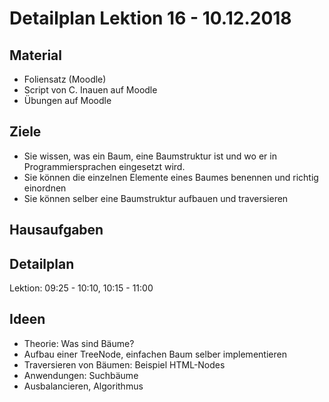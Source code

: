 Detailplan Lektion 16 - 10.12.2018
===========================================

Material
--------

* Foliensatz (Moodle)
* Script von C. Inauen auf Moodle
* Übungen auf Moodle

Ziele
-----

* Sie wissen, was ein Baum, eine Baumstruktur ist und wo er in Programmiersprachen eingesetzt wird.
* Sie können die einzelnen Elemente eines Baumes benennen und richtig einordnen
* Sie können selber eine Baumstruktur aufbauen und traversieren

Hausaufgaben
--------------


Detailplan
----------

Lektion: 09:25 - 10:10, 10:15 - 11:00


Ideen
--------

- Theorie: Was sind Bäume?
- Aufbau einer TreeNode, einfachen Baum selber implementieren
- Traversieren von Bäumen: Beispiel HTML-Nodes
- Anwendungen: Suchbäume
- Ausbalancieren, Algorithmus


